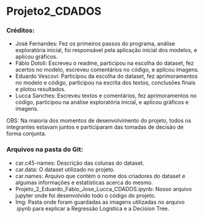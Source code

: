 # Projeto2_CDADOS

### Créditos:
- José Fernandes: Fez os primeiros passos do programa, análise exploratória inicial, foi responsável pela aplicação inicial dos modelos, e aplicou gráficos.
- Fábio Dotoli: Escreveu o readme, participou na escolha do dataset, fez acertos no modelo, escreveu comentários no código, e aplicou imagens.
- Eduardo Vescovi: Participou da escolha do dataset, fez aprimoramentos no modelo e código, participou na escrita dos textos, conclusões finais e plotou resultados.
- Lucca Sanches: Escreveu textos e comentários, fez aprimoramentos no código, participou na análise exploratória inicial, e aplicou gráficos e imagens.

OBS: Na maioria dos momentos de desenvolvimento do projeto, todos os integrantes estavam juntos e participaram das tomadas de decisão de forma conjunta.

### Arquivos na pasta do Git:
- car.c45-names: Descrição das colunas do dataset.
- car.data: O dataset utilizado no projeto.
- car.names: Arquivo que contém o nome dos criadores do dataset e algumas informações e estatísticas acerca do mesmo.
- Projeto_2_Eduardo_Fabio_Jose_Lucca_CDADOS.ipynb: Nosso arquivo jupyter onde foi desenvolvido todo o código do projeto.
- Img: Pasta onde foram guardadas as imagens utilizadas no arquivo .ipynb para explicar a Regressão Logística e a Decision Tree.